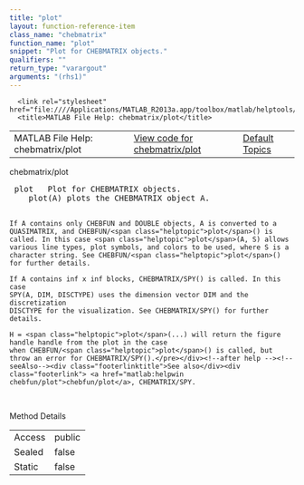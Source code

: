 ```yaml
---
title: "plot"
layout: function-reference-item
class_name: "chebmatrix"
function_name: "plot"
snippet: "Plot for CHEBMATRIX objects."
qualifiers: ""
return_type: "varargout"
arguments: "(rhs1)"
---
```


<html>
   <head>
      <meta http-equiv="Content-Type" content="text/html; charset=utf-8">
   
      <link rel="stylesheet" href="file:////Applications/MATLAB_R2013a.app/toolbox/matlab/helptools/private/helpwin.css">
      <title>MATLAB File Help: chebmatrix/plot</title>
   </head>
   <body>
      <!--Single-page help-->
      <table border="0" cellspacing="0" width="100%">
         <tr class="subheader">
            <td class="headertitle">MATLAB File Help: chebmatrix/plot</td>
            <td class="subheader-left"><a href="matlab:edit chebmatrix/plot">View code for chebmatrix/plot</a></td>
            <td class="subheader-right"><a href="matlab:helpwin">Default Topics</a></td>
         </tr>
      </table>
      <div class="title">chebmatrix/plot</div>
      <div class="helptext"><pre><!--helptext --> <span class="helptopic">plot</span>   Plot for CHEBMATRIX objects.
    <span class="helptopic">plot</span>(A) plots the CHEBMATRIX object A.
 
    If A contains only CHEBFUN and DOUBLE objects, A is converted to a
    QUASIMATRIX, and CHEBFUN/<span class="helptopic">plot</span>() is called. In this case <span class="helptopic">plot</span>(A, S) allows
    various line types, plot symbols, and colors to be used, where S is a
    character string. See CHEBFUN/<span class="helptopic">plot</span>() for further details.
 
    If A contains inf x inf blocks, CHEBMATRIX/SPY() is called. In this case
    SPY(A, DIM, DISCTYPE) uses the dimension vector DIM and the discretization
    DISCTYPE for the visualization. See CHEBMATRIX/SPY() for further details.
 
    H = <span class="helptopic">plot</span>(...) will return the figure handle handle from the plot in the case
    when CHEBFUN/<span class="helptopic">plot</span>() is called, but throw an error for CHEBMATRIX/SPY().</pre></div><!--after help --><!--seeAlso--><div class="footerlinktitle">See also</div><div class="footerlink"> <a href="matlab:helpwin chebfun/plot">chebfun/plot</a>, CHEMATRIX/SPY.
</div>
      <!--Method-->
      <div class="sectiontitle">Method Details</div>
      <table class="class-details">
         <tr>
            <td class="class-detail-label">Access</td>
            <td>public</td>
         </tr>
         <tr>
            <td class="class-detail-label">Sealed</td>
            <td>false</td>
         </tr>
         <tr>
            <td class="class-detail-label">Static</td>
            <td>false</td>
         </tr>
      </table>
   </body>
</html>
